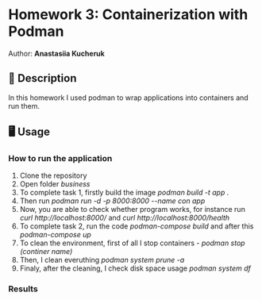 # Homework 3: Containerization with Podman

Author: **Anastasiia Kucheruk**

## 📝 Description

In this homework I used podman to wrap applications into containers and run them.

## 🖥 Usage

### How to run the application

1. Clone the repository
2. Open folder *business*
3. To complete task 1, firstly build the image *podman build -t app .*
4. Then run *podman run -d -p 8000:8000 --name con app*
5. Now, you are able to check whether program works, for instance run *curl http://localhost:8000/* and *curl http://localhost:8000/health*
6. To complete task 2, run the code *podman-compose build* and after this 
*podman-compose up*
7. To clean the environment, first of all I stop containers - *podman stop (continer name)* 
8. Then, I clean everuthing *podman system prune -a*
9. Finaly, after the cleaning, I check disk space usage *podman system df*

### Results

